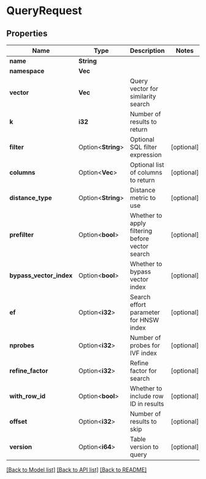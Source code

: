 # QueryRequest

## Properties

Name | Type | Description | Notes
------------ | ------------- | ------------- | -------------
**name** | **String** |  | 
**namespace** | **Vec<String>** |  | 
**vector** | **Vec<f32>** | Query vector for similarity search | 
**k** | **i32** | Number of results to return | 
**filter** | Option<**String**> | Optional SQL filter expression | [optional]
**columns** | Option<**Vec<String>**> | Optional list of columns to return | [optional]
**distance_type** | Option<**String**> | Distance metric to use | [optional]
**prefilter** | Option<**bool**> | Whether to apply filtering before vector search | [optional]
**bypass_vector_index** | Option<**bool**> | Whether to bypass vector index | [optional]
**ef** | Option<**i32**> | Search effort parameter for HNSW index | [optional]
**nprobes** | Option<**i32**> | Number of probes for IVF index | [optional]
**refine_factor** | Option<**i32**> | Refine factor for search | [optional]
**with_row_id** | Option<**bool**> | Whether to include row ID in results | [optional]
**offset** | Option<**i32**> | Number of results to skip | [optional]
**version** | Option<**i64**> | Table version to query | [optional]

[[Back to Model list]](../README.md#documentation-for-models) [[Back to API list]](../README.md#documentation-for-api-endpoints) [[Back to README]](../README.md)


